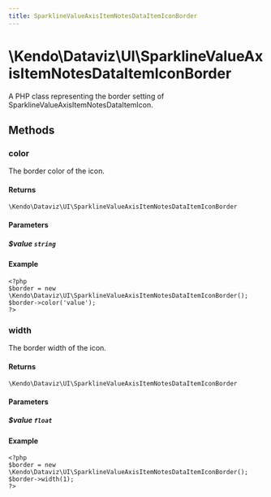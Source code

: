 ```yaml
---
title: SparklineValueAxisItemNotesDataItemIconBorder
---
```


# \Kendo\Dataviz\UI\SparklineValueAxisItemNotesDataItemIconBorder

A PHP class representing the border setting of SparklineValueAxisItemNotesDataItemIcon.


## Methods

### color
The border color of the icon.

#### Returns
`\Kendo\Dataviz\UI\SparklineValueAxisItemNotesDataItemIconBorder`

#### Parameters

##### $value `string`



#### Example 
    <?php
    $border = new \Kendo\Dataviz\UI\SparklineValueAxisItemNotesDataItemIconBorder();
    $border->color('value');
    ?>

### width
The border width of the icon.

#### Returns
`\Kendo\Dataviz\UI\SparklineValueAxisItemNotesDataItemIconBorder`

#### Parameters

##### $value `float`



#### Example 
    <?php
    $border = new \Kendo\Dataviz\UI\SparklineValueAxisItemNotesDataItemIconBorder();
    $border->width(1);
    ?>

